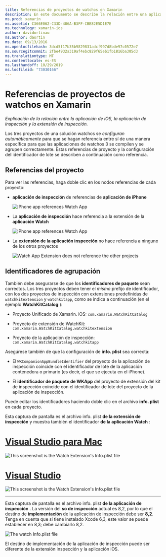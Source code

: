```yaml
---
title: Referencias de proyectos de watchos en Xamarin
description: En este documento se describe la relación entre una aplicación de iOS, una aplicación de inspección y una extensión de aplicación de inspección. Describe las referencias de proyecto y los identificadores de agrupación.
ms.prod: xamarin
ms.assetid: C366E062-C33D-406A-B3FF-CBE82E5D1E7E
ms.technology: xamarin-ios
author: davidortinau
ms.author: daortin
ms.date: 09/13/2016
ms.openlocfilehash: 3dcd5f17b35b9829831adcf997d8bde97c0572e7
ms.sourcegitcommit: 2fbe4932a319af4ebc829f65eb1fb1816ba305d3
ms.translationtype: MT
ms.contentlocale: es-ES
ms.lasthandoff: 10/29/2019
ms.locfileid: "73030166"
---
```

# <a name="watchos-project-references-in-xamarin"></a>Referencias de proyectos de watchos en Xamarin

_Explicación de la relación entre la aplicación de iOS, la aplicación de inspección y la extensión de inspección._

Los tres proyectos de una solución watchos se *configuran automáticamente* para que se hagan referencia entre sí de una manera específica para que las aplicaciones de watchos 3 se compilen y se agrupen correctamente. Estas referencias de proyecto y la configuración del identificador de lote se describen a continuación como referencia.

## <a name="project-references"></a>Referencias del proyecto

Para ver las referencias, haga doble clic en los nodos referencias de cada proyecto:

- **aplicación de inspección** de referencias de **aplicación de iPhone**

  ![](project-references-images/catalog-reference1.png "iPhone app references Watch App")

- La **aplicación de inspección** hace referencia a la extensión de la **aplicación Watch**

  ![](project-references-images/catalog-reference2.png "iPhone app references Watch App")

- La **extensión de la aplicación inspección** no hace referencia a ninguno de los otros proyectos

  ![](project-references-images/catalog-reference3.png "Watch App Extension does not reference the other projects")

## <a name="bundle-identifiers"></a>Identificadores de agrupación

También debe asegurarse de que los **identificadores de paquete** sean correctos.
Los tres proyectos deben tener el *mismo* prefijo de identificador, con los dos proyectos de inspección con extensiones predefinidas de `watchkitextension` y `watchkitapp`, como se indica a continuación (en el ejemplo **WatchKitCatalog** ):

- Proyecto Unificado de Xamarin. iOS: `com.xamarin.WatchKitCatalog`

- Proyecto de extensión de WatchKit: `com.xamarin.WatchKitCatalog.watchkitextension`

- Proyecto de la aplicación de inspección: `com.xamarin.WatchKitCatalog.watchkitapp`

Asegúrese también de que la configuración de **info. plist** sea correcta:

- El `WKCompanionAppBundleIdentifier` del proyecto de la aplicación de inspección coincide con el identificador de lote de la aplicación contenedora o primario (es decir, el que se ejecuta en el iPhone).

- El **identificador de paquete de WKApp** del proyecto de extensión del kit de inspección coincide con el identificador de lote del proyecto de la aplicación de inspección.

Puede editar los identificadores haciendo doble clic en el archivo **info. plist** en cada proyecto.

Esta captura de pantalla es el archivo info. plist **de la extensión de inspección** y muestra también el identificador **de la aplicación Watch** :

# <a name="visual-studio-for-mactabmacos"></a>[Visual Studio para Mac](#tab/macos)

![](project-references-images/infoplist-extension.png "This screenshot is the Watch Extension's Info.plist file")

# <a name="visual-studiotabwindows"></a>[Visual Studio](#tab/windows)

![](project-references-images/infoplist-extension-vs.png "This screenshot is the Watch Extension's Info.plist file")

-----

Esta captura de pantalla es el archivo info. plist **de la aplicación de inspección** .
La versión del **so de inspección** actual es 8,2, por lo que el destino de **implementación** de la aplicación de inspección debe ser **8,2**. Tenga en cuenta que si tiene instalado Xcode 6,3, este valor se puede establecer en 8,3; debe cambiarlo 8,2.

![](project-references-images/infoplist-watchapp.png "The watch Info.plist file")

El destino de implementación de la aplicación de inspección puede ser diferente de la extensión inspección y la aplicación iOS.
